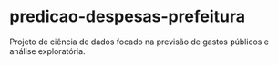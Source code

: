 # predicao-despesas-prefeitura
Projeto de ciência de dados focado na previsão de gastos públicos e análise exploratória.
